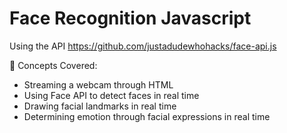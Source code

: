 # Face Recognition Javascript

Using the API https://github.com/justadudewhohacks/face-api.js

🧠 Concepts Covered:

- Streaming a webcam through HTML
- Using Face API to detect faces in real time
- Drawing facial landmarks in real time
- Determining emotion through facial expressions in real time

